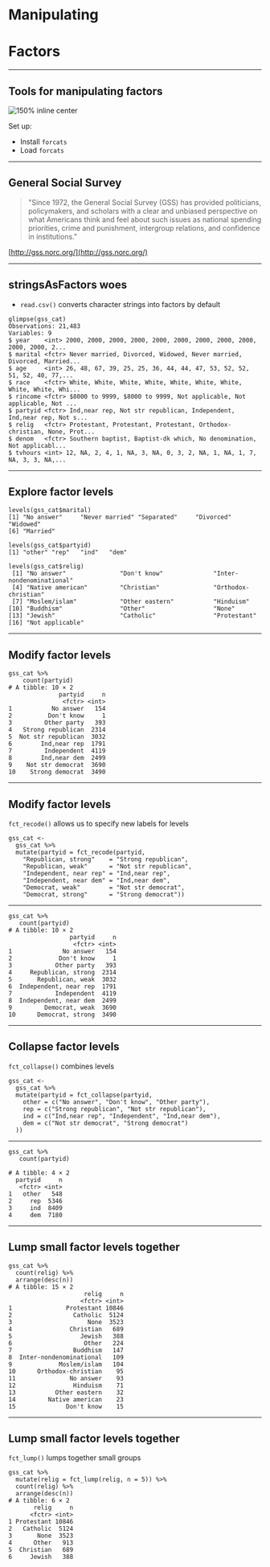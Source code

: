 # Manipulating
# Factors

---

## Tools for manipulating factors

![150% inline center](https://github.com/tidyverse/forcats/raw/master/logo.png)

Set up:

- Install `forcats`
- Load `forcats`

---

## General Social Survey


> "Since 1972, the General Social Survey (GSS) has provided politicians, policymakers, and scholars with a clear and unbiased perspective on what Americans think and feel about such issues as national spendi​ng priorities, crime and punishment, intergroup relations, and confidence in institutions."

[http://gss.norc.org/](http://gss.norc.org/)


---

## stringsAsFactors woes

- `read.csv()` converts character strings into factors by default

```
glimpse(gss_cat)
Observations: 21,483
Variables: 9
$ year    <int> 2000, 2000, 2000, 2000, 2000, 2000, 2000, 2000, 2000, 2000, 2000, 2...
$ marital <fctr> Never married, Divorced, Widowed, Never married, Divorced, Married...
$ age     <int> 26, 48, 67, 39, 25, 25, 36, 44, 44, 47, 53, 52, 52, 51, 52, 40, 77,...
$ race    <fctr> White, White, White, White, White, White, White, White, White, Whi...
$ rincome <fctr> $8000 to 9999, $8000 to 9999, Not applicable, Not applicable, Not ...
$ partyid <fctr> Ind,near rep, Not str republican, Independent, Ind,near rep, Not s...
$ relig   <fctr> Protestant, Protestant, Protestant, Orthodox-christian, None, Prot...
$ denom   <fctr> Southern baptist, Baptist-dk which, No denomination, Not applicabl...
$ tvhours <int> 12, NA, 2, 4, 1, NA, 3, NA, 0, 3, 2, NA, 1, NA, 1, 7, NA, 3, 3, NA,...
```

---

## Explore factor levels

```
levels(gss_cat$marital)
[1] "No answer"     "Never married" "Separated"     "Divorced"      "Widowed"      
[6] "Married"

levels(gss_cat$partyid)
[1] "other" "rep"   "ind"   "dem"  

levels(gss_cat$relig)
 [1] "No answer"               "Don't know"              "Inter-nondenominational"
 [4] "Native american"         "Christian"               "Orthodox-christian"     
 [7] "Moslem/islam"            "Other eastern"           "Hinduism"               
[10] "Buddhism"                "Other"                   "None"                   
[13] "Jewish"                  "Catholic"                "Protestant"             
[16] "Not applicable"         
```

---

## Modify factor levels

```
gss_cat %>% 
	count(partyid)
# A tibble: 10 × 2
              partyid     n
               <fctr> <int>
1           No answer   154
2          Don't know     1
3         Other party   393
4   Strong republican  2314
5  Not str republican  3032
6        Ind,near rep  1791
7         Independent  4119
8        Ind,near dem  2499
9    Not str democrat  3690
10    Strong democrat  3490
```

---

## Modify factor levels

`fct_recode()` allows us to specify new labels for levels 

```
gss_cat <- 
  gss_cat %>%
  mutate(partyid = fct_recode(partyid,
    "Republican, strong"    = "Strong republican",
    "Republican, weak"      = "Not str republican",
    "Independent, near rep" = "Ind,near rep",
    "Independent, near dem" = "Ind,near dem",
    "Democrat, weak"        = "Not str democrat",
    "Democrat, strong"      = "Strong democrat"))
```

---

```
gss_cat %>% 
   count(partyid)
# A tibble: 10 × 2
                 partyid     n
                  <fctr> <int>
1              No answer   154
2             Don't know     1
3            Other party   393
4     Republican, strong  2314
5       Republican, weak  3032
6  Independent, near rep  1791
7            Independent  4119
8  Independent, near dem  2499
9         Democrat, weak  3690
10      Democrat, strong  3490
```



---

## Collapse factor levels

`fct_collapse()` combines levels

```
gss_cat <- 
  gss_cat %>%
  mutate(partyid = fct_collapse(partyid,
    other = c("No answer", "Don't know", "Other party"),
    rep = c("Strong republican", "Not str republican"),
    ind = c("Ind,near rep", "Independent", "Ind,near dem"),
    dem = c("Not str democrat", "Strong democrat")
  ))
```
 
---

```
gss_cat %>% 
   count(partyid)

# A tibble: 4 × 2
  partyid     n
   <fctr> <int>
1   other   548
2     rep  5346
3     ind  8409
4     dem  7180
```

---

## Lump small factor levels together

```
gss_cat %>% 
  count(relig) %>% 
  arrange(desc(n))
# A tibble: 15 × 2
                     relig     n
                    <fctr> <int>
1               Protestant 10846
2                 Catholic  5124
3                     None  3523
4                Christian   689
5                   Jewish   388
6                    Other   224
7                 Buddhism   147
8  Inter-nondenominational   109
9             Moslem/islam   104
10      Orthodox-christian    95
11               No answer    93
12                Hinduism    71
13           Other eastern    32
14         Native american    23
15              Don't know    15
```

---

## Lump small factor levels together

`fct_lump()` lumps together small groups

```
gss_cat %>%
  mutate(relig = fct_lump(relig, n = 5)) %>%
  count(relig) %>%
  arrange(desc(n))
# A tibble: 6 × 2
       relig     n
      <fctr> <int>
1 Protestant 10846
2   Catholic  5124
3       None  3523
4      Other   913
5  Christian   689
6     Jewish   388
```